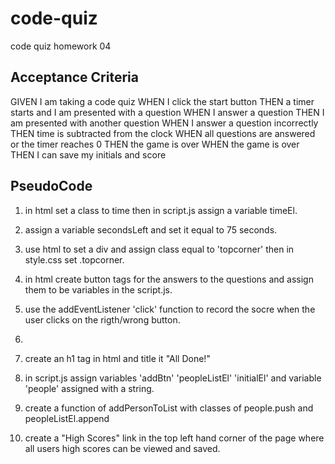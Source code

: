 # code-quiz
code quiz homework 04

## Acceptance Criteria

GIVEN I am taking a code quiz
WHEN I click the start button
THEN a timer starts and I am presented with a question
WHEN I answer a question
THEN I am presented with another question
WHEN I answer a question incorrectly
THEN time is subtracted from the clock
WHEN all questions are answered or the timer reaches 0
THEN the game is over
WHEN the game is over
THEN I can save my initials and score


## PseudoCode 

1. in html set a class to time then in script.js assign a variable timeEl.

2. assign a variable secondsLeft and set it equal to 75 seconds.

3. use html to set a div and assign class equal to 'topcorner' then in style.css set .topcorner.

4. in html create button tags for the answers to the questions and assign them to be variables in the script.js. 

5. use the addEventListener 'click' function to record the socre when the user clicks on the rigth/wrong button. 

6. 

7. create an h1 tag in html and title it "All Done!" 

8. in script.js assign variables 'addBtn' 'peopleListEl' 'initialEl' and variable 'people' assigned with a string. 

9. create a function of addPersonToList with classes of people.push and peopleListEl.append

10. create a "High Scores" link in the top left hand corner of the page where all users high scores can be viewed and saved. 
